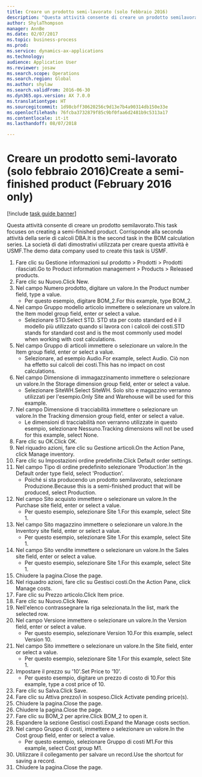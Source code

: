```yaml
--- 
title: Creare un prodotto semi-lavorato (solo febbraio 2016)
description: "Questa attività consente di creare un prodotto semilavorato."
author: ShylaThompson
manager: AnnBe
ms.date: 02/07/2017
ms.topic: business-process
ms.prod: 
ms.service: dynamics-ax-applications
ms.technology: 
audience: Application User
ms.reviewer: josaw
ms.search.scope: Operations
ms.search.region: Global
ms.author: shylaw
ms.search.validFrom: 2016-06-30
ms.dyn365.ops.version: AX 7.0.0
ms.translationtype: HT
ms.sourcegitcommit: 1d98cbff30620256c9d13e7b4a90314db150e33e
ms.openlocfilehash: 76fcba3732879f85c9bf0faa6d2481b9c5313a17
ms.contentlocale: it-it
ms.lasthandoff: 08/07/2018

---
```

# <a name="create-a-semi-finished-product-february-2016-only"></a><span data-ttu-id="2f336-103">Creare un prodotto semi-lavorato (solo febbraio 2016)</span><span class="sxs-lookup"><span data-stu-id="2f336-103">Create a semi-finished product (February 2016 only)</span></span>

[!include [task guide banner](../../includes/task-guide-banner.md)]

<span data-ttu-id="2f336-104">Questa attività consente di creare un prodotto semilavorato.</span><span class="sxs-lookup"><span data-stu-id="2f336-104">This task focuses on creating a semi-finished product.</span></span> <span data-ttu-id="2f336-105">Corrisponde alla seconda attività della serie di calcoli DBA.</span><span class="sxs-lookup"><span data-stu-id="2f336-105">It is the second task in the BOM calculation series.</span></span> <span data-ttu-id="2f336-106">La società di dati dimostrativi utilizzata per creare questa attività è USMF.</span><span class="sxs-lookup"><span data-stu-id="2f336-106">The demo data company used to create this task is USMF.</span></span>

1. <span data-ttu-id="2f336-107">Fare clic su Gestione informazioni sul prodotto > Prodotti > Prodotti rilasciati.</span><span class="sxs-lookup"><span data-stu-id="2f336-107">Go to Product information management > Products > Released products.</span></span>
2. <span data-ttu-id="2f336-108">Fare clic su Nuovo.</span><span class="sxs-lookup"><span data-stu-id="2f336-108">Click New.</span></span>
3. <span data-ttu-id="2f336-109">Nel campo Numero prodotto, digitare un valore.</span><span class="sxs-lookup"><span data-stu-id="2f336-109">In the Product number field, type a value.</span></span>
    * <span data-ttu-id="2f336-110">Per questo esempio, digitare BOM_2.</span><span class="sxs-lookup"><span data-stu-id="2f336-110">For this example, type BOM_2.</span></span>  
4. <span data-ttu-id="2f336-111">Nel campo Gruppo modello articolo immettere o selezionare un valore.</span><span class="sxs-lookup"><span data-stu-id="2f336-111">In the Item model group field, enter or select a value.</span></span>
    * <span data-ttu-id="2f336-112">Selezionare STD.</span><span class="sxs-lookup"><span data-stu-id="2f336-112">Select STD.</span></span> <span data-ttu-id="2f336-113">STD sta per costo standard ed è il modello più utilizzato quando si lavora con i calcoli dei costi.</span><span class="sxs-lookup"><span data-stu-id="2f336-113">STD stands for standard cost and is the most commonly used model when working with cost calculations.</span></span>  
5. <span data-ttu-id="2f336-114">Nel campo Gruppo di articoli immettere o selezionare un valore.</span><span class="sxs-lookup"><span data-stu-id="2f336-114">In the Item group field, enter or select a value.</span></span>
    * <span data-ttu-id="2f336-115">Selezionare, ad esempio Audio.</span><span class="sxs-lookup"><span data-stu-id="2f336-115">For example, select Audio.</span></span> <span data-ttu-id="2f336-116">Ciò non ha effetto sui calcoli dei costi.</span><span class="sxs-lookup"><span data-stu-id="2f336-116">This has no impact on cost calculations.</span></span>  
6. <span data-ttu-id="2f336-117">Nel campo Dimensione di immagazzinamento immettere o selezionare un valore.</span><span class="sxs-lookup"><span data-stu-id="2f336-117">In the Storage dimension group field, enter or select a value.</span></span>
    * <span data-ttu-id="2f336-118">Selezionare SiteWH.</span><span class="sxs-lookup"><span data-stu-id="2f336-118">Select SiteWH.</span></span> <span data-ttu-id="2f336-119">Solo sito e magazzino verranno utilizzati per l'esempio.</span><span class="sxs-lookup"><span data-stu-id="2f336-119">Only Site and Warehouse will be used for this example.</span></span>  
7. <span data-ttu-id="2f336-120">Nel campo Dimensione di tracciabilità immettere o selezionare un valore.</span><span class="sxs-lookup"><span data-stu-id="2f336-120">In the Tracking dimension group field, enter or select a value.</span></span>
    * <span data-ttu-id="2f336-121">Le dimensioni di tracciabilità non verranno utilizzate in questo esempio, selezionare Nessuno.</span><span class="sxs-lookup"><span data-stu-id="2f336-121">Tracking dimensions will not be used for this example, select None.</span></span>  
8. <span data-ttu-id="2f336-122">Fare clic su OK.</span><span class="sxs-lookup"><span data-stu-id="2f336-122">Click OK.</span></span>
9. <span data-ttu-id="2f336-123">Nel riquadro azioni, fare clic su Gestione articoli.</span><span class="sxs-lookup"><span data-stu-id="2f336-123">On the Action Pane, click Manage inventory.</span></span>
10. <span data-ttu-id="2f336-124">Fare clic su Impostazioni ordine predefinite.</span><span class="sxs-lookup"><span data-stu-id="2f336-124">Click Default order settings.</span></span>
11. <span data-ttu-id="2f336-125">Nel campo Tipo di ordine predefinito selezionare 'Production'.</span><span class="sxs-lookup"><span data-stu-id="2f336-125">In the Default order type field, select 'Production'.</span></span>
    * <span data-ttu-id="2f336-126">Poiché si sta producendo un prodotto semilavorato, selezionare Produzione.</span><span class="sxs-lookup"><span data-stu-id="2f336-126">Because this is a semi-finished product that will be produced, select Production.</span></span>  
12. <span data-ttu-id="2f336-127">Nel campo Sito acquisto immettere o selezionare un valore.</span><span class="sxs-lookup"><span data-stu-id="2f336-127">In the Purchase site field, enter or select a value.</span></span>
    * <span data-ttu-id="2f336-128">Per questo esempio, selezionare Site 1.</span><span class="sxs-lookup"><span data-stu-id="2f336-128">For this example, select Site 1.</span></span>  
13. <span data-ttu-id="2f336-129">Nel campo Sito magazzino immettere o selezionare un valore.</span><span class="sxs-lookup"><span data-stu-id="2f336-129">In the Inventory site field, enter or select a value.</span></span>
    * <span data-ttu-id="2f336-130">Per questo esempio, selezionare Site 1.</span><span class="sxs-lookup"><span data-stu-id="2f336-130">For this example, select Site 1.</span></span>  
14. <span data-ttu-id="2f336-131">Nel campo Sito vendite immettere o selezionare un valore.</span><span class="sxs-lookup"><span data-stu-id="2f336-131">In the Sales site field, enter or select a value.</span></span>
    * <span data-ttu-id="2f336-132">Per questo esempio, selezionare Site 1.</span><span class="sxs-lookup"><span data-stu-id="2f336-132">For this example, select Site 1.</span></span>  
15. <span data-ttu-id="2f336-133">Chiudere la pagina.</span><span class="sxs-lookup"><span data-stu-id="2f336-133">Close the page.</span></span>
16. <span data-ttu-id="2f336-134">Nel riquadro azioni, fare clic su Gestisci costi.</span><span class="sxs-lookup"><span data-stu-id="2f336-134">On the Action Pane, click Manage costs.</span></span>
17. <span data-ttu-id="2f336-135">Fare clic su Prezzo articolo.</span><span class="sxs-lookup"><span data-stu-id="2f336-135">Click Item price.</span></span>
18. <span data-ttu-id="2f336-136">Fare clic su Nuovo.</span><span class="sxs-lookup"><span data-stu-id="2f336-136">Click New.</span></span>
19. <span data-ttu-id="2f336-137">Nell'elenco contrassegnare la riga selezionata.</span><span class="sxs-lookup"><span data-stu-id="2f336-137">In the list, mark the selected row.</span></span>
20. <span data-ttu-id="2f336-138">Nel campo Versione immettere o selezionare un valore.</span><span class="sxs-lookup"><span data-stu-id="2f336-138">In the Version field, enter or select a value.</span></span>
    * <span data-ttu-id="2f336-139">Per questo esempio, selezionare Version 10.</span><span class="sxs-lookup"><span data-stu-id="2f336-139">For this example, select Version 10.</span></span>  
21. <span data-ttu-id="2f336-140">Nel campo Sito immettere o selezionare un valore.</span><span class="sxs-lookup"><span data-stu-id="2f336-140">In the Site field, enter or select a value.</span></span>
    * <span data-ttu-id="2f336-141">Per questo esempio, selezionare Site 1.</span><span class="sxs-lookup"><span data-stu-id="2f336-141">For this example, select Site 1.</span></span>  
22. <span data-ttu-id="2f336-142">Impostare il prezzo su '10'.</span><span class="sxs-lookup"><span data-stu-id="2f336-142">Set Price to '10'.</span></span>
    * <span data-ttu-id="2f336-143">Per questo esempio, digitare un prezzo di costo di 10.</span><span class="sxs-lookup"><span data-stu-id="2f336-143">For this example, type a cost price of 10.</span></span>  
23. <span data-ttu-id="2f336-144">Fare clic su Salva.</span><span class="sxs-lookup"><span data-stu-id="2f336-144">Click Save.</span></span>
24. <span data-ttu-id="2f336-145">Fare clic su Attiva prezzo/i in sospeso.</span><span class="sxs-lookup"><span data-stu-id="2f336-145">Click Activate pending price(s).</span></span>
25. <span data-ttu-id="2f336-146">Chiudere la pagina.</span><span class="sxs-lookup"><span data-stu-id="2f336-146">Close the page.</span></span>
26. <span data-ttu-id="2f336-147">Chiudere la pagina.</span><span class="sxs-lookup"><span data-stu-id="2f336-147">Close the page.</span></span>
27. <span data-ttu-id="2f336-148">Fare clic su BOM_2 per aprire.</span><span class="sxs-lookup"><span data-stu-id="2f336-148">Click BOM_2 to open it.</span></span>
28. <span data-ttu-id="2f336-149">Espandere la sezione Gestisci costi.</span><span class="sxs-lookup"><span data-stu-id="2f336-149">Expand the Manage costs section.</span></span>
29. <span data-ttu-id="2f336-150">Nel campo Gruppo di costi, immettere o selezionare un valore.</span><span class="sxs-lookup"><span data-stu-id="2f336-150">In the Cost group field, enter or select a value.</span></span>
    * <span data-ttu-id="2f336-151">Per questo esempio, selezionare Gruppo di costi M1.</span><span class="sxs-lookup"><span data-stu-id="2f336-151">For this example, select Cost group M1.</span></span>  
30. <span data-ttu-id="2f336-152">Utilizzare il collegamento per salvare un record.</span><span class="sxs-lookup"><span data-stu-id="2f336-152">Use the shortcut for saving a record.</span></span>
31. <span data-ttu-id="2f336-153">Chiudere la pagina.</span><span class="sxs-lookup"><span data-stu-id="2f336-153">Close the page.</span></span>


